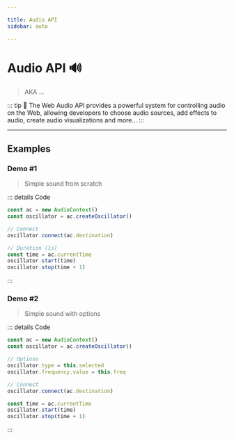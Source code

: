 ```yaml
---

title: Audio API
sidebar: auto

---
```


# Audio API 🔊
> AKA ...

::: tip 📗
The Web Audio API provides a powerful system for controlling audio on the Web, allowing developers to choose audio sources, add effects to audio, create audio visualizations and more...
:::

---

## Examples

### Demo #1
> Simple sound from scratch

<API-Audio-Example1 />
  
::: details Code
```js
const ac = new AudioContext()
const oscillator = ac.createOscillator()

// Connect
oscillator.connect(ac.destination)

// Duration (1s)
const time = ac.currentTime
oscillator.start(time)
oscillator.stop(time + 1)
```
:::


### Demo #2
> Simple sound with options

<API-Audio-Example2 />

::: details Code
```js {4}
const ac = new AudioContext()
const oscillator = ac.createOscillator()

// Options
oscillator.type = this.selected
oscillator.frequency.value = this.freq

// Connect
oscillator.connect(ac.destination)

const time = ac.currentTime
oscillator.start(time)
oscillator.stop(time + 1)
```
:::
